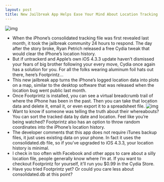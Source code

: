 ```yaml
---
layout: post
title: New Jailbreak App Helps Ease Your Mind About Location Tracking
---
```

![img](http://media.idownloadblog.com/wp-content/uploads/2011/05/Screen-shot-2011-05-22-at-12.39.27-PM.png)
* When the iPhone’s consolidated tracking file was first revealed last month, it took the jailbreak community 24 hours to respond. The day after the story broke, Ryan Petrich released a free Cydia tweak that would clear the iPhone’s location history.
* But if untrackerd and Apple’s own iOS 4.3.3 update haven’t dismissed your fears of big brother following your every move, Cydia once again has a solution for you. For all the folks wearing aluminum foil hats out there, here’s Footprintz…
* This new jailbreak app turns the iPhone’s logged location data into plots on a map, similar to the desktop software that was released when the location bug went public last month.
* Once Footprintz is installed, you can see a virtual breadcrumb trail of where the iPhone has been in the past. Then you can take that location data and delete it, email it, or even export it to a spreadsheet file.
![img](http://media.idownloadblog.com/wp-content/uploads/2011/05/Screen-shot-2011-05-22-at-12.48.44-PM.png)
* Want to know if someone was telling the truth about their whereabouts? You can sort the tracked data by date and location. Feel like you’re being watched? Footprintz also has an option to throw random coordinates into the iPhone’s location history.
* The developer comments that this app does not require iTunes backup files, it just uses existing data on your phone. In fact it uses the consolidated.db file, so if you’ve upgraded to iOS 4.3.3, your location history is minimal.
* I check in too often with Facebook and other apps to care about a silly location file, people generally know where I’m at. If you want to checkout Footprintz for yourself, it’ll run you $0.99 in the Cydia Store.
* Have you tried Footprintz yet? Or could you care less about consolidated.db at this point?

